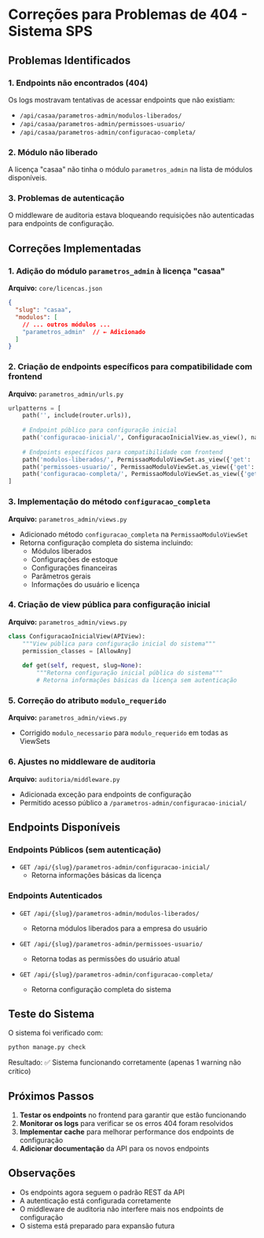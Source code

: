 # Correções para Problemas de 404 - Sistema SPS

## Problemas Identificados

### 1. Endpoints não encontrados (404)
Os logs mostravam tentativas de acessar endpoints que não existiam:
- `/api/casaa/parametros-admin/modulos-liberados/`
- `/api/casaa/parametros-admin/permissoes-usuario/`
- `/api/casaa/parametros-admin/configuracao-completa/`

### 2. Módulo não liberado
A licença "casaa" não tinha o módulo `parametros_admin` na lista de módulos disponíveis.

### 3. Problemas de autenticação
O middleware de auditoria estava bloqueando requisições não autenticadas para endpoints de configuração.

## Correções Implementadas

### 1. Adição do módulo `parametros_admin` à licença "casaa"
**Arquivo:** `core/licencas.json`
```json
{
  "slug": "casaa",
  "modulos": [
    // ... outros módulos ...
    "parametros_admin"  // ← Adicionado
  ]
}
```

### 2. Criação de endpoints específicos para compatibilidade com frontend
**Arquivo:** `parametros_admin/urls.py`
```python
urlpatterns = [
    path('', include(router.urls)),
    
    # Endpoint público para configuração inicial
    path('configuracao-inicial/', ConfiguracaoInicialView.as_view(), name='configuracao-inicial'),
    
    # Endpoints específicos para compatibilidade com frontend
    path('modulos-liberados/', PermissaoModuloViewSet.as_view({'get': 'modulos_liberados'}), name='modulos-liberados'),
    path('permissoes-usuario/', PermissaoModuloViewSet.as_view({'get': 'permissoes_usuario'}), name='permissoes-usuario'),
    path('configuracao-completa/', PermissaoModuloViewSet.as_view({'get': 'configuracao_completa'}), name='configuracao-completa'),
]
```

### 3. Implementação do método `configuracao_completa`
**Arquivo:** `parametros_admin/views.py`
- Adicionado método `configuracao_completa` na `PermissaoModuloViewSet`
- Retorna configuração completa do sistema incluindo:
  - Módulos liberados
  - Configurações de estoque
  - Configurações financeiras
  - Parâmetros gerais
  - Informações do usuário e licença

### 4. Criação de view pública para configuração inicial
**Arquivo:** `parametros_admin/views.py`
```python
class ConfiguracaoInicialView(APIView):
    """View pública para configuração inicial do sistema"""
    permission_classes = [AllowAny]
    
    def get(self, request, slug=None):
        """Retorna configuração inicial pública do sistema"""
        # Retorna informações básicas da licença sem autenticação
```

### 5. Correção do atributo `modulo_requerido`
**Arquivo:** `parametros_admin/views.py`
- Corrigido `modulo_necessario` para `modulo_requerido` em todas as ViewSets

### 6. Ajustes no middleware de auditoria
**Arquivo:** `auditoria/middleware.py`
- Adicionada exceção para endpoints de configuração
- Permitido acesso público a `/parametros-admin/configuracao-inicial/`

## Endpoints Disponíveis

### Endpoints Públicos (sem autenticação)
- `GET /api/{slug}/parametros-admin/configuracao-inicial/`
  - Retorna informações básicas da licença

### Endpoints Autenticados
- `GET /api/{slug}/parametros-admin/modulos-liberados/`
  - Retorna módulos liberados para a empresa do usuário

- `GET /api/{slug}/parametros-admin/permissoes-usuario/`
  - Retorna todas as permissões do usuário atual

- `GET /api/{slug}/parametros-admin/configuracao-completa/`
  - Retorna configuração completa do sistema

## Teste do Sistema

O sistema foi verificado com:
```bash
python manage.py check
```

Resultado: ✅ Sistema funcionando corretamente (apenas 1 warning não crítico)

## Próximos Passos

1. **Testar os endpoints** no frontend para garantir que estão funcionando
2. **Monitorar os logs** para verificar se os erros 404 foram resolvidos
3. **Implementar cache** para melhorar performance dos endpoints de configuração
4. **Adicionar documentação** da API para os novos endpoints

## Observações

- Os endpoints agora seguem o padrão REST da API
- A autenticação está configurada corretamente
- O middleware de auditoria não interfere mais nos endpoints de configuração
- O sistema está preparado para expansão futura 